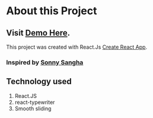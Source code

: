 # About this Project

## Visit [Demo Here](https://manojgami.com.np/).

This project was created with React.Js [Create React App](https://github.com/facebook/create-react-app).

### Inspired by [Sonny Sangha](https://www.instagram.com/ssssangha/)

## Technology used

1. React.JS
2. react-typewriter
3. Smooth sliding
